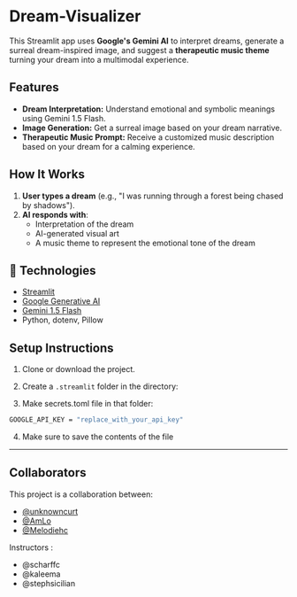 # Dream-Visualizer

This Streamlit app uses **Google's Gemini AI** to interpret dreams, generate a surreal dream-inspired image, and suggest a **therapeutic music theme** turning your dream into a multimodal experience.


## Features

-  **Dream Interpretation:** Understand emotional and symbolic meanings using Gemini 1.5 Flash.
-  **Image Generation:** Get a surreal image based on your dream narrative.
-  **Therapeutic Music Prompt:** Receive a customized music description based on your dream for a calming experience.

## How It Works
1. **User types a dream** (e.g., "I was running through a forest being chased by shadows").
2. **AI responds with**:
   - Interpretation of the dream
   - AI-generated visual art
   - A music theme to represent the emotional tone of the dream
  

## 🔧 Technologies

- [Streamlit](https://streamlit.io/)
- [Google Generative AI](https://ai.google.dev/)
- [Gemini 1.5 Flash](https://ai.google.dev/gemini-api/docs)
- Python, dotenv, Pillow

##  Setup Instructions

1. Clone or download the project.

2. Create a `.streamlit` folder in the directory:

3. Make secrets.toml file in that folder:

```bash
GOOGLE_API_KEY = "replace_with_your_api_key"
```

4. Make sure to save the contents of the file

---


## Collaborators

This project is a collaboration between:
- [@unknowncurt](https://github.com/unknowncurt)
- [@AmLo](https://github.com/amlo026)
- [@Melodiehc](https://github.com/melodiehc)

Instructors :
-   @scharffc
-   @kaleema
-   @stephsicilian

